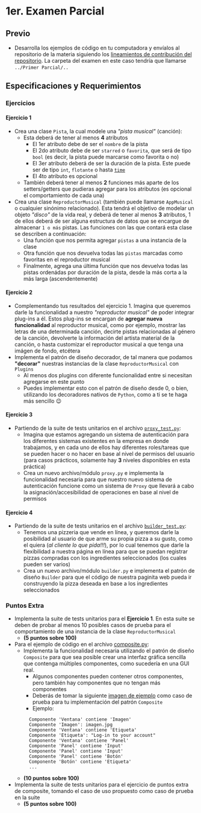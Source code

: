 # 1er. Examen Parcial

## Previo

* Desarrolla los ejemplos de código en tu computadora y envíalos al repositorio de la materia siguiendo los [lineamientos de contribución del repositorio](https://github.com/AnhellO/DAS_Sistemas#contributing). La carpeta del examen en este caso tendría que llamarse `../Primer Parcial/..`

## Especificaciones y Requerimientos

### Ejercicios

#### Ejercicio 1

* Crea una clase `Pista`, la cual modele una _"pista musical"_ (canción):
  * Esta deberá de tener al menos **4** atributos
    * El 1er atributo debe de ser el `nombre` de la pista
    * El 2do atributo debe de ser `starred` o `favorita`, que será de tipo `bool` (es decir, la pista puede marcarse como favorita o no)
    * El 3er atributo deberá de ser la duración de la pista. Este puede ser de tipo `int`, `flotante` o hasta [`time`](https://docs.python.org/3/library/datetime.html)
    * El 4to atributo es opcional
  * También deberá tener al menos **2** funciones más aparte de los setters/getters que pudieras agregar para los atributos (es opcional el comportamiento de cada una)
* Crea una clase `ReproductorMusical` (también puede llamarse `AppMusical` o cualquier sinónimo relacionado). Esta tendrá el objetivo de modelar un objeto _"disco"_ de la vida real, y deberá de tener al menos **3** atributos, 1 de ellos deberá de ser alguna estructura de datos que se encargue de almacenar `1 o más` pistas. Las funciones con las que contará esta clase se describen a continuación:
  * Una función que nos permita agregar `pistas` a una instancia de la clase
  * Otra función que nos devuelva todas las `pistas` marcadas como favoritas en el reproductor musical
  * Finalmente, agrega una última función que nos devuelva todas las pistas ordenádas por duración de la pista, desde la más corta a la más larga (ascendentemente)

#### Ejercicio 2

* Complementando tus resultados del ejercicio 1. Imagina que queremos darle la funcionalidad a nuestro _"reproductor musical"_ de poder integrar plug-ins a él. Estos plug-ins se encargan de **agregar nueva funcionalidad** al reproductor musical, como por ejemplo, mostrar las letras de una determinada canción, decirte pistas relacionadas al género de la canción, devolverte la información del artista material de la canción, o hasta customizar el reproductor musical a que tenga una imágen de fondo, etcétera
* Implementa el patrón de diseño decorador, de tal manera que podamos **"decorar"** nuestras instancias de la clase `ReproductorMusical` con `Plugins`
  * Al menos dos plugins con diferente funcionalidad entre si necesitan agregarse en este punto
  * Puedes implementar esto con el patrón de diseño desde 0, o bien, utilizando los decoradores nativos de `Python`, como a ti se te haga más sencillo :wink:

#### Ejercicio 3

* Partiendo de la suite de tests unitarios en el archivo [`proxy_test.py`](proxy_test.py):
  * Imagina que estamos agregando un sistema de autenticación para los diferentes sistemas existentes en la empresa en donde trabajamos, y en cada uno de ellos hay diferentes roles/tareas que se pueden hacer o no hacer en base al nivel de permisos del usuario (para casos prácticos, solamente hay **3** niveles disponibles en esta práctica)
  * Crea un nuevo archivo/módulo `proxy.py` e implementa la funcionalidad necesaria para que nuestro nuevo sistema de autenticación funcione como un sistema de `Proxy` que llevará a cabo la asignación/accesibilidad de operaciones en base al nivel de permisos

#### Ejercicio 4

* Partiendo de la suite de tests unitarios en el archivo [`builder_test.py`](builder_test.py):
  * Tenemos una pizzeria que vende en línea, y queremos darle la posibilidad al usuario de que arme su propia pizza a su gusto, como el quiera (_al cliente lo que pida!!!_), por lo cual tenemos que darle la flexibilidad a nuestra página en línea para que se puedan registrar pizzas compradas con los ingredientes seleccionados (los cuales pueden ser varios)
  * Crea un nuevo archivo/módulo `builder.py` e implementa el patrón de diseño `Builder` para que el código de nuestra paginita web pueda ir construyendo la pizza deseada en base a los ingredientes seleccionados

### Puntos Extra

* Implementa la suite de tests unitarios para el **Ejercicio 1**. En esta suite se deben de probar al menos 10 posibles casos de prueba para el comportamiento de una instancia de la clase `ReproductorMusical`
  * **(5 puntos sobre 100)**
* Para el ejemplo de código en el archivo [composite.py](composite.py):
  * Implementa la funcionalidad necesaria utilizando el patrón de diseño `Composite` para que sea posible crear una interfaz gráfica sencilla que contenga múltiples componentes, como sucedería en una GUI real.
    * Algunos componentes pueden contener otros componentes, pero también hay componentes que no tengan más componentes
    * Deberás de tomar la siguiente [imagen de ejemplo](https://semantic-ui.com/images/examples/login.png) como caso de prueba para tu implementación del patrón `Composite`
    * Ejemplo:
    ```
      Componente 'Ventana' contiene 'Imagen'
      Componente 'Imagen': imagen.jpg
      Componente 'Ventana' contiene 'Etiqueta'
      Componente 'Etiqueta': "Log-in to your account"
      Componente 'Ventana' contiene 'Panel'
      Componente 'Panel' contiene 'Input'
      Componente 'Panel' contiene 'Input'
      Componente 'Panel' contiene 'Botón'
      Componente 'Botón' contiene 'Etiqueta'
      ...
    ```
  * **(10 puntos sobre 100)**
* Implementa la suite de tests unitarios para el ejercicio de puntos extra de composite, tomando el caso de uso propuesto como caso de prueba en la suite
  * **(5 puntos sobre 100)**
